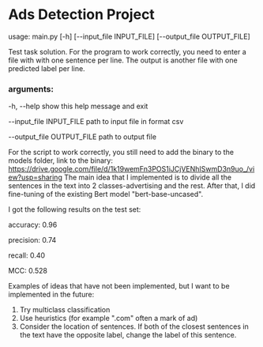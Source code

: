 # Ads Detection Project

usage: main.py [-h] [--input_file INPUT_FILE] [--output_file OUTPUT_FILE]

Test task solution. For the program to work correctly, you need to enter a file with with one sentence per line. The output is another file with one predicted label per line.

### arguments:

  -h, --help            show this help message and exit
  
  --input_file INPUT_FILE
                        path to input file in format csv
                        
  --output_file OUTPUT_FILE
                        path to output file



For the script to work correctly, you still need to add the binary to the models folder, link to the binary:
https://drive.google.com/file/d/1k19wemFn3POS1iJCjVENhISwmD3n9uo_/view?usp=sharing 
The main idea that I implemented is to divide all the sentences in the text into 2 classes-advertising and the rest. After that, I did fine-tuning of the existing Bert model "bert-base-uncased".

I got the following results on the test set:

accuracy: 0.96

precision: 0.74

recall: 0.40

MCC: 0.528

Examples of ideas that have not been implemented, but I want to be implemented in the future:
1) Try multiclass classification
2) Use heuristics (for example ".com" often a mark of ad)
3) Consider the location of sentences. If both of the closest sentences in the text have the opposite label, change the label of this sentence.
